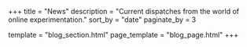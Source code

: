 +++
title = "News"
description = "Current dispatches from the world of online experimentation."
sort_by = "date"
paginate_by = 3

template = "blog_section.html"
page_template = "blog_page.html"
+++

